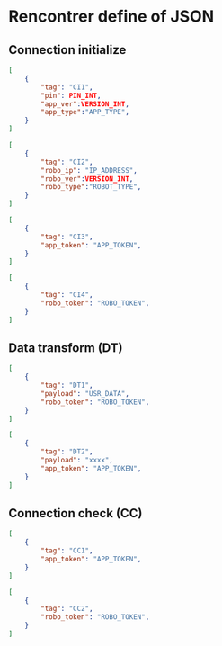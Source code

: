 # Rencontrer define of JSON

## Connection initialize
```json
[
    {
        "tag": "CI1",
        "pin": PIN_INT,
        "app_ver":VERSION_INT,
        "app_type":"APP_TYPE",
    }
]
```

```json
[
    {
        "tag": "CI2",
        "robo_ip": "IP_ADDRESS",
        "robo_ver":VERSION_INT,
        "robo_type":"ROBOT_TYPE",
    }
]
```

```json
[
    {
        "tag": "CI3",
        "app_token": "APP_TOKEN",
    }
]
```

```json
[
    {
        "tag": "CI4",
        "robo_token": "ROBO_TOKEN",
    }
]
```

## Data transform (DT)
```json
[
    {
        "tag": "DT1",
        "payload": "USR_DATA",
        "robo_token": "ROBO_TOKEN",
    }
]
```
```json
[
    {
        "tag": "DT2",
        "payload": "xxxx",
        "app_token": "APP_TOKEN",
    }
]
```

## Connection check (CC)
```json
[
    {
        "tag": "CC1",
        "app_token": "APP_TOKEN",
    }
]
```
```json
[
    {
        "tag": "CC2",
        "robo_token": "ROBO_TOKEN",
    }
]
```